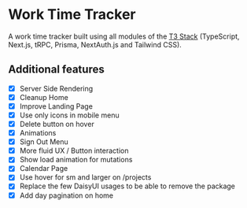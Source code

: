 # Work Time Tracker

A work time tracker built using all modules of the [T3 Stack](https://github.com/t3-oss/create-t3-app) (TypeScript, Next.js, tRPC, Prisma, NextAuth.js and Tailwind CSS).

## Additional features

- [x] Server Side Rendering
- [x] Cleanup Home
- [x] Improve Landing Page
- [x] Use only icons in mobile menu
- [x] Delete button on hover
- [x] Animations
- [x] Sign Out Menu
- [x] More fluid UX / Button interaction
- [x] Show load animation for mutations
- [x] Calendar Page
- [x] Use hover for sm and larger on /projects
- [x] Replace the few DaisyUI usages to be able to remove the package
- [x] Add day pagination on home

